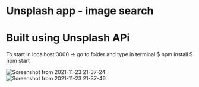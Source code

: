 # Unsplash app - image search
# Built using Unsplash APi

To start in localhost:3000 -> go to folder and type in terminal 
$ npm install
$ npm start

![Screenshot from 2021-11-23 21-37-24](https://user-images.githubusercontent.com/58289892/143105274-ab9faccf-9897-4dca-b56b-3e9a55814400.png)
![Screenshot from 2021-11-23 21-37-46](https://user-images.githubusercontent.com/58289892/143105311-b4e4a5fb-6c28-4d1f-bfd9-528e447b094a.png)
